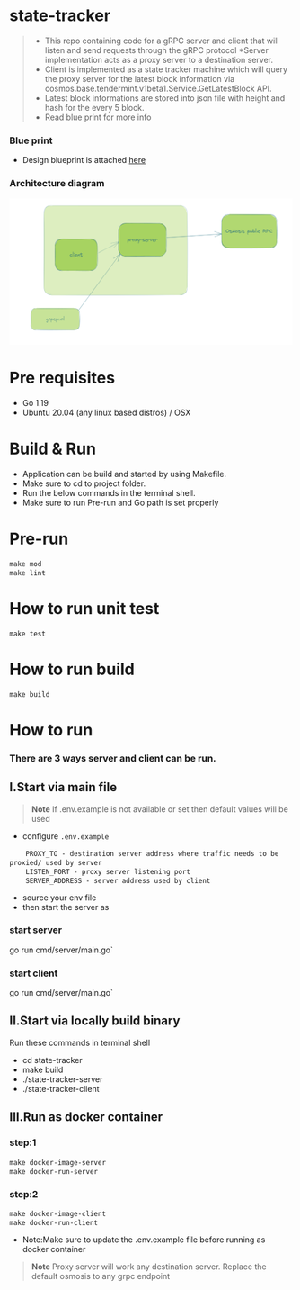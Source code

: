 # state-tracker 
>* This repo containing code for a gRPC server and client that will listen and send requests through the gRPC protocol
>*Server implementation acts as a proxy server to a destination server.
>* Client is implemented as a state tracker machine which will query the proxy server for the latest block information
   via cosmos.base.tendermint.v1beta1.Service.GetLatestBlock API.
>* Latest block informations are stored into json file with height and hash for the every 5 block.
>* Read blue print for more info

### Blue print 
- Design blueprint is attached [here](https://hackmd.io/@FdW5ADdtSn6Xozlgy3Rsyg/rJ6_cQ472)

### Architecture diagram
![plot](./architecture.png)

# Pre requisites
- Go 1.19
- Ubuntu 20.04 (any linux based distros) / OSX

# Build & Run
* Application can be build and started by using Makefile.
* Make sure to cd to project folder.
* Run the below commands in the terminal shell.
* Make sure to run Pre-run and Go path is set properly

# Pre-run
    make mod
    make lint

# How to run unit test
    make test

# How to run build
    make build

# How to run
### There are 3 ways server and client can be run.

## I.Start via main file
> **Note**
> If .env.example is not available or set then default values will be used
* configure `.env.example`
``` text 
    PROXY_TO - destination server address where traffic needs to be proxied/ used by server 
    LISTEN_PORT - proxy server listening port 
    SERVER_ADDRESS - server address used by client 
```
* source your env file
* then start the server as 
### start server 
go run cmd/server/main.go`

### start client
go run cmd/server/main.go`

## II.Start via locally build binary
Run these commands in terminal shell

* cd state-tracker
* make build
* ./state-tracker-server
* ./state-tracker-client

## III.Run as docker container
### step:1
    make docker-image-server
    make docker-run-server
### step:2
    make docker-image-client
    make docker-run-client

* Note:Make sure to update the .env.example file before running as docker container

> **Note**
> Proxy server will work any destination server. Replace the default osmosis to any grpc endpoint
